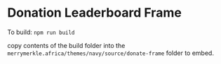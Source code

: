 # Donation Leaderboard Frame

To build: 
```npm run build```

copy contents of the build folder into the `merrymerkle.africa/themes/navy/source/donate-frame` folder to embed.